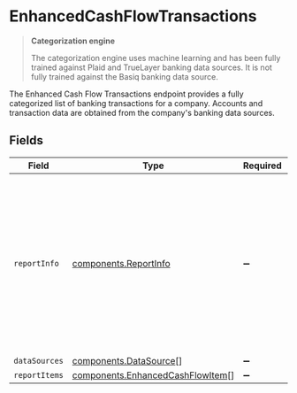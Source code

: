 # EnhancedCashFlowTransactions

> **Categorization engine**
>
> The categorization engine uses machine learning and has been fully trained against Plaid and TrueLayer banking data sources. It is not fully trained against the Basiq banking data source.

The Enhanced Cash Flow Transactions endpoint provides a fully categorized list of banking transactions for a company. Accounts and transaction data are obtained from the company's banking data sources.


## Fields

| Field                                                                                                                                                                             | Type                                                                                                                                                                              | Required                                                                                                                                                                          | Description                                                                                                                                                                       | Example                                                                                                                                                                           |
| --------------------------------------------------------------------------------------------------------------------------------------------------------------------------------- | --------------------------------------------------------------------------------------------------------------------------------------------------------------------------------- | --------------------------------------------------------------------------------------------------------------------------------------------------------------------------------- | --------------------------------------------------------------------------------------------------------------------------------------------------------------------------------- | --------------------------------------------------------------------------------------------------------------------------------------------------------------------------------- |
| `reportInfo`                                                                                                                                                                      | [components.ReportInfo](../../models/components/reportinfo.md)                                                                                                                    | :heavy_minus_sign:                                                                                                                                                                | Report additional information, which is specific to Lending API reports.                                                                                                          | {<br/>"Example 1": {<br/>"value": {<br/>"pageNumber": 0,<br/>"pageSize": 0,<br/>"totalResults": 0,<br/>"reportName": "string",<br/>"companyName": "string",<br/>"generatedDate": "2023-01-26T07:36:40.487Z"<br/>}<br/>}<br/>} |
| `dataSources`                                                                                                                                                                     | [components.DataSource](../../models/components/datasource.md)[]                                                                                                                  | :heavy_minus_sign:                                                                                                                                                                | N/A                                                                                                                                                                               |                                                                                                                                                                                   |
| `reportItems`                                                                                                                                                                     | [components.EnhancedCashFlowItem](../../models/components/enhancedcashflowitem.md)[]                                                                                              | :heavy_minus_sign:                                                                                                                                                                | N/A                                                                                                                                                                               |                                                                                                                                                                                   |